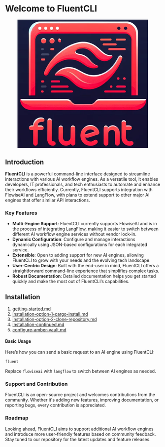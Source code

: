 # Welcome to FluentCLI

<figure><img src=".gitbook/assets/fluent_logo_small.png" alt=""><figcaption></figcaption></figure>



## Introduction

**FluentCLI** is a powerful command-line interface designed to streamline interactions with various AI workflow engines. As a versatile tool, it enables developers, IT professionals, and tech enthusiasts to automate and enhance their workflows efficiently. Currently, FluentCLI supports integration with FlowiseAI and LangFlow, with plans to extend support to other major AI engines that offer similar API interactions.

### Key Features

* **Multi-Engine Support**: FluentCLI currently supports FlowiseAI and is in the process of integrating LangFlow, making it easier to switch between different AI workflow engine services without vendor lock-in.
* **Dynamic Configuration**: Configure and manage interactions dynamically using JSON-based configurations for each integrated service.
* **Extensible**: Open to adding support for new AI engines, allowing FluentCLI to grow with your needs and the evolving tech landscape.
* **User-Centric Design**: Built with the end-user in mind, FluentCLI offers a straightforward command-line experience that simplifies complex tasks.
* **Robust Documentation**: Detailed documentation helps you get started quickly and make the most out of FluentCLI’s capabilities.

## Installation

1. [getting-started.md](getting-started.md "mention")
2. [installation-option-1-cargo-install.md](installation-option-1-cargo-install.md "mention")
3. [installation-option-2-clone-repository.md](installation-option-2-clone-repository.md "mention")
4. [installation-continued.md](installation-continued.md "mention")
5. [configure-amber-vault.md](configure-amber-vault.md "mention")



#### Basic Usage

Here’s how you can send a basic request to an AI engine using FluentCLI:

```bash
fluent 
```

Replace `flowiseai` with `langflow` to switch between AI engines as needed.

### Support and Contribution

FluentCLI is an open-source project and welcomes contributions from the community. Whether it's adding new features, improving documentation, or reporting bugs, every contribution is appreciated.

### Roadmap

Looking ahead, FluentCLI aims to support additional AI workflow engines and introduce more user-friendly features based on community feedback. Stay tuned to our repository for the latest updates and feature releases.

